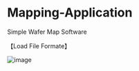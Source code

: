 # Mapping-Application
Simple Wafer Map Software


【Load File Formate】

![image](https://github.com/lankon/Mapping-Application/assets/82026996/f7fe2f01-0426-4557-a956-a9978d65444e)
